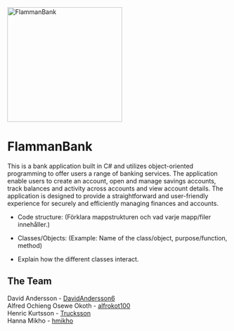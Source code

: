 <img width="261" alt="FlammanBank" src="https://github.com/user-attachments/assets/00e9cf55-35b8-4d00-ae6a-f77c3a9e02cd">

# FlammanBank
This is a bank application built in C# and utilizes object-oriented programming to offer users a range of banking services. The application enable users to create an account, open and manage savings accounts, track balances and activity across accounts and view account details.
The application is designed to provide a straightforward and user-friendly experience for securely and efficiently managing finances and accounts.

- Code structure: (Förklara mappstrukturen och vad varje mapp/filer innehåller.)

- Classes/Objects: (Example: Name of the class/object, purpose/function, method)

- Explain how the different classes interact.
  




## The Team
 David Andersson - [DavidAndersson6](https://github.com/DavidAndersson6)  
 Alfred Ochieng Osewe Okoth - [alfrokot100](https://github.com/alfrokot100)  
 Henric Kurtsson - [Trucksson](https://github.com/Trucksson)  
 Hanna Mikho - [hmikho](https://github.com/hmikho)  

